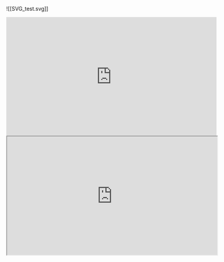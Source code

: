 ![[SVG_test.svg]]

<iframe width="560" height="315" src="https://www.youtube.com/embed/Zrv1EDIqHkY?si=gXpS2NKuIfJer90u" title="YouTube video player" frameborder="0" allow="accelerometer; autoplay; clipboard-write; encrypted-media; gyroscope; picture-in-picture; web-share" allowfullscreen></iframe>
<iframe width="560" height="315" src="https://excalidraw.com/#json=5jPHxwIhMLoqWblVZ6Ckv,PT3pZKqIS4QCOa1Hb9ytKg"></iframe>


